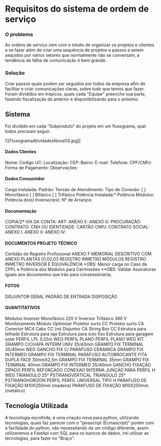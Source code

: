 # Requisitos do sistema de ordem de serviço
### O problema
As ordens de serviço vem com o intuito de organizar os projetos e clientes a se fazer além de criar uma sequência de projetos e passos a serem sequidos por vários setores que normalmente não se conversam, a tendência de falha de comunicação é bem grande.

### Solução

Criar passos quais podem ser seguidos por todos da empresa afim de facilitar e criar comunicações claras, sobre tudo que temos que fazer. Foram divididos em trópicos, quais cada "Equipe" preenche sua parte, fazendo fiscalização da anterior e disponibilizando para o próximo.

## Sistema
Foi dividido em cada "Subproduto" do projeto em um fluxograma, qual todos precisam seguir.

![[FluxogramaAtividadesNovaOS.jpg]]

#### Dados Clientes
Nome:
Código UC:
Localização:
CEP:
Bairro:
E-mail:
Telefone:
CPF/CNPJ:
Forma de Pagamento:
Observações:

#### Dados Consumidor
Carga Instalada:
Padrão:
Tensão de Atendimento:
Tipo de Conexão: [   ] Monofásico [    ] Bifásico [  ] Trifásico
Potência Instalada:*
Potência Módulos:
Potência do(s) Inversor(es):
N° de Arranjos:


#### Documentação
COPIA/2ª VIA DA CONTA:
ART:
ANEXO E:
ANEXO G:
PROCURAÇÃO:
CONTRATO:
CNH OU IDENTIDADE:
CARTÃO CNPJ:
CONTRATO SOCIAL:
ANEXO I:
ANEXO II:
ANEXO IV:
 
#### DOCUMENTOS PROJETO TÉCNICO
Certidão de Registro Profissional
ANEXO F
MEMORIAL DESCRITIVO COM ANEXO
PLANTAS 01,02,03
REGISTRO INMETRO MÓDULOS
REGISTRO INMETRO INVERSOR E EQUIVALÊNCIA
*OBS: Menor carga no Caso da CPFL e Potência dos Módulos para Cermissões
**OBS: Validar Assinaturas iguais aos documentos que irão para consessionária;

#### FOTOS
DISJUNTOR GERAL
PADRÃO DE ENTRADA
DISPOSIÇÃO

#### QUANTITATIVOS
Módulos
Inversor Monofásico 220 V
Inversor Trifásico 380 V
Monitoramento
Módulo Optimizer
Protetor surto CC
Protetor surto CA
Conector MC4
Cabo CC (m)
Disjuntor CA
String Box CC
Estrutura para telhado
Estrutura para laje
Estrutura para solo fixo
Estrutura para garagem solar
PERFIL LPL 0,55m WEG
PERFIL PLANO
PERFIL PLANO WEG
KIT GRAMPO C/CHAPA INTERM UNIV 35/40mm
GRAMPO FIX TERMINAL 35/40mm WEG
GANCHO FIX C/ PARAFUSO CERAMICA
GRAMPO FIX INTERMED
GRAMPO FIX TERMINAL
PARAFUSO AUTOBROCANTE
FITA DUPLA FACE 30mmX2,5m
GRAMPO FIX TERMINAL 35mm
GRAMPO FIX TERMINAL 40mm
GRAMPO FIX INTERMED 35/40mm 
GANCHO FIXAÇÃO ZIPADO
PERFIL REFORÇADO 
CONEXAO INTERNA
JUNÇÃO PARA PERFIL H WEG
TRIANGULO 25° PSTRIANGVERTICAL
TRIANGULO 25° PSTRIANGHORIZON
PERFIL 
PERFIL UNIVERSAL TIPO H
PARAFUSO DE FIXAÇÃO M10X250mm (madeira)
PARAFUSO DE FIXAÇÃO M10X250mm (metálico)


## Tecnologia Utilizada
A tecnologia escolhida, é uma criação nova para python, utilizando tecnologias, quais faz parecer com o "javascript (Ecmascript)" porém com a facilidade do python, não necessitando de um código diferente, assim utilizaremos a FastApi com SQL para os bancos de dados, irei utilizar as técnologias, para fazer no "Braço".
